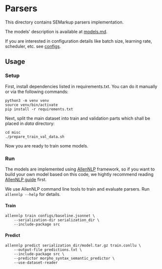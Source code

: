 # Parsers

This directory contains SEMarkup parsers implementation.

The models' description is available at [models.md](models.md).

If you are interested in configuration details like batch size, learning rate, scheduler, etc. see [configs](configs/).

## Usage

### Setup

First, install dependencies listed in requirements.txt. You can do it manually or via the following commands:
```
python3 -m venv venv
source venv/bin/activate
pip install -r requirements.txt
```

Next, split the main dataset into train and validation parts which shall be placed in _data_ directory:
```
cd misc
./prepare_train_val_data.sh
```

Now you are ready to train some models.

### Run

The models are implemented using [AllenNLP](https://github.com/allenai/allennlp) framework, so if you want to build your own model based on this code, we hightly recommend reading [AllenNLP guide](https://guide.allennlp.org/) first.

We use AllenNLP command line tools to train and evaluate parsers. Run `allennlp --help` for details.

#### Train
```
allennlp train configs/baseline.jsonnet \
    --serialization-dir serialization_dir \
    --include-package src
```

#### Predict
```
allennlp predict serialization_dir/model.tar.gz train.conllu \
    --output-file predictions.txt \
    --include-package src \
    --predictor morpho_syntax_semantic_predictor \
    --use-dataset-reader
```
